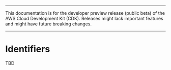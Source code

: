 --------

This documentation is for the developer preview release \(public beta\) of the AWS Cloud Development Kit \(CDK\)\. Releases might lack important features and might have future breaking changes\.

--------

# Identifiers<a name="identifiers"></a>

TBD